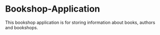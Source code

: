 # Bookshop-Application
This bookshop application is for storing information about books, authors and bookshops.
